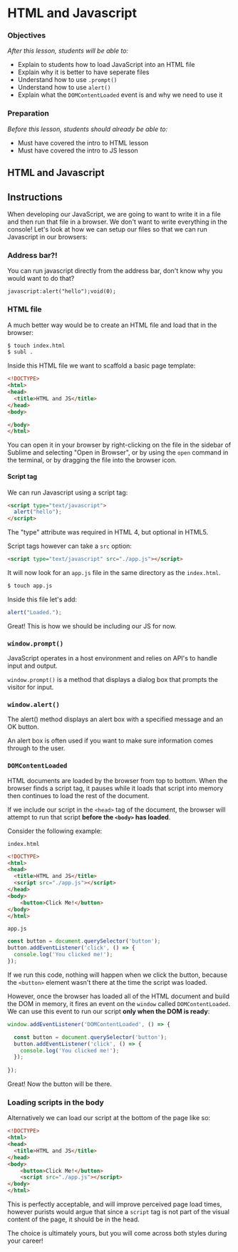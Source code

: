 # HTML and Javascript

### Objectives
*After this lesson, students will be able to:*

- Explain to students how to load JavaScript into an HTML file
- Explain why it is better to have seperate files
- Understand how to use `.prompt()`
- Understand how to use `alert()`
- Explain what the `DOMContentLoaded` event is and why we need to use it

### Preparation
*Before this lesson, students should already be able to:*

- Must have covered the intro to HTML lesson
- Must have covered the intro to JS lesson

## HTML and Javascript

## Instructions

When developing our JavaScript, we are going to want to write it in a file and then run that file in a browser. We don't want to write everything in the console! Let's look at how we can setup our files so that we can run Javascript in our browsers:

### Address bar?!

You can run javascript directly from the address bar, don't know why you would want to do that?

```
javascript:alert("hello");void(0);
```

### HTML file

A much better way would be to create an HTML file and load that in the browser:

```sh
$ touch index.html
$ subl .
```

Inside this HTML file we want to scaffold a basic page template:

```html
<!DOCTYPE>
<html>
<head>
  <title>HTML and JS</title>
</head>
<body>

</body>
</html>
```

You can open it in your browser by right-clicking on the file in the sidebar of Sublime and selecting "Open in Browser", or by using the `open` command in the terminal, or by dragging the file into the browser icon.

#### Script tag

We can run Javascript using a script tag:

```html
<script type="text/javascript">
  alert("hello");
</script>
```

The "type" attribute was required in HTML 4, but optional in HTML5.

Script tags however can take a `src` option:

```html
<script type="text/javascript" src="./app.js"></script>
```

It will now look for an `app.js` file in the same directory as the `index.html`.

```sh
$ touch app.js
```

Inside this file let's add:

```js
alert("Loaded.");
```

Great! This is how we should be including our JS for now.


### `window.prompt()` 

JavaScript operates in a host environment and relies on API's to handle input and output.

`window.prompt()` is a method that displays a dialog box that prompts the visitor for input.


### `window.alert()`

The alert() method displays an alert box with a specified message and an OK button.

An alert box is often used if you want to make sure information comes through to the user.


### `DOMContentLoaded`

HTML documents are loaded by the browser from top to bottom. When the browser finds a script tag, it pauses while it loads that script into memory then continues to load the rest of the document.

If we include our script in the `<head>` tag of the document, the browser will attempt to run that script **before the `<body>` has loaded**.

Consider the following example:

`index.html`

```html
<!DOCTYPE>
<html>
<head>
  <title>HTML and JS</title>
  <script src="./app.js"></script>
</head>
<body>
	<button>Click Me!</button>
</body>
</html>
```
`app.js`

```js
const button = document.querySelector('button');
button.addEventListener('click', () => {
  console.log('You clicked me!');
});
```

If we run this code, nothing will happen when we click the button, because the `<button>` element wasn't there at the time the script was loaded.

However, once the browser has loaded all of the HTML document and build the DOM in memory, it fires an event on the `window` called `DOMContentLoaded`. We can use this event to run our script **only when the DOM is ready**:

```js
window.addEventListener('DOMContentLoaded', () => {

  const button = document.querySelector('button');
  button.addEventListener('click', () => {
    console.log('You clicked me!');
  });
  
});
```

Great! Now the button will be there.

### Loading scripts in the body

Alternatively we can load our script at the bottom of the page like so:

```html
<!DOCTYPE>
<html>
<head>
  <title>HTML and JS</title>
</head>
<body>
	<button>Click Me!</button>
	<script src="./app.js"></script>
</body>
</html>
```

This is perfectly acceptable, and will improve perceived page load times, however purists would argue that since a `script` tag is not part of the visual content of the page, it should be in the head.

The choice is ultimately yours, but you will come across both styles during your career!